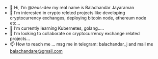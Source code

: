 - 👋 Hi, I’m @zeus-dev my real name is Balachandar Jayaraman
- 👀 I’m interested in crypto releted projects like developing cryptocurrency exchanges, deploying bitcoin node, ethereum node etc...
- 🌱 I’m currently learning Kubernetes, golang.....
- 💞️ I’m looking to collaborate on cryptocurrency exchange related projects...
- 📫 How to reach me ... msg me in telegram: balachandar_j and mail me balachandare@gmail.com

<!---
zeus-dev/zeus-dev is a ✨ special ✨ repository because its `README.md` (this file) appears on your GitHub profile.
You can click the Preview link to take a look at your changes.
--->
